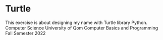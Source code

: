 # Turtle
This exercise is about designing my name with Turtle library Python.
Computer Science
University of Qom
Computer Basics and Programming
Fall Semester 2022
